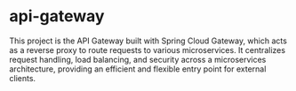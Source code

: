 # api-gateway
This project is the API Gateway built with Spring Cloud Gateway, which acts as a reverse proxy to route requests to various microservices. It centralizes request handling, load balancing, and security across a microservices architecture, providing an efficient and flexible entry point for external clients.
